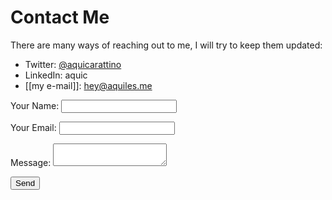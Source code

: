 # Contact Me
There are many ways of reaching out to me, I will try to keep them updated:

- Twitter: [@aquicarattino](https://www.twitter.com/aquicarattino)
- LinkedIn: aquic
- [[my e-mail]]: [hey@aquiles.me](mailto:hey@aquiles.me)

<form name="contact" method="POST" data-netlify="true">
<p>
<label>Your Name: <input type="text" name="name" /></label>   
</p>
<p>
<label>Your Email: <input type="email" name="email" /></label>
</p>
<p>
<label>Message: <textarea name="message"></textarea></label>
</p>
<p>
<button type="submit">Send</button>
</p>
</form>

